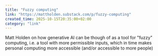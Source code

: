 ```yaml
---
title: "Fuzzy computing"
link: "https://mattholden.substack.com/p/fuzzy-computing"
created_time: 2025-10-15T20:35:00+02:00
category: "link"
---
```

Matt Holden on how generative AI can be though of as a tool for "fuzzy" computing, i.e. a tool with more permissible inputs, which in time makes personal computing more accessible (and/or accessible to more people)